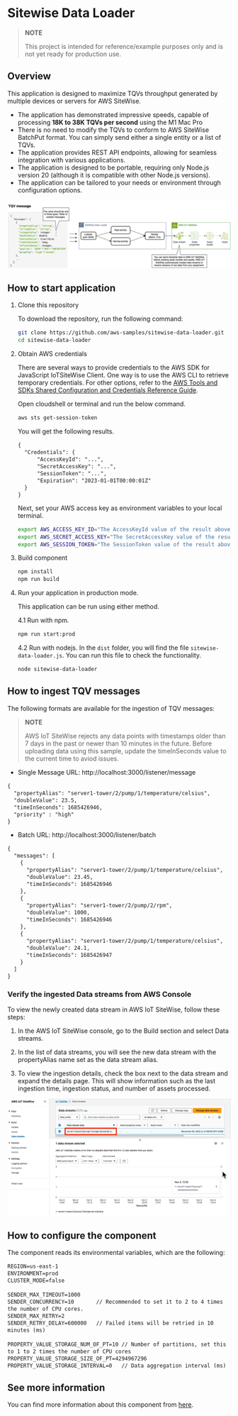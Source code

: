 # Sitewise Data Loader

> **NOTE**
>
> This project is intended for reference/example purposes only and is not yet ready for production use.

## Overview

This application is designed to maximize TQVs throughput generated by multiple devices or servers for AWS SiteWise.

- The application has demonstrated impressive speeds, capable of processing **18K to 38K TQVs per second** using the M1 Mac Pro
- There is no need to modify the TQVs to conform to AWS SiteWise BatchPut format. You can simply send either a single entity or a list of TQVs.
- The application provides REST API endpoints, allowing for seamless integration with various applications.
- The application is designed to be portable, requiring only Node.js version 20 (although it is compatible with other Node.js versions).
- The application can be tailored to your needs or environment through configuration options.

![Architecture](res/architecture-diagram.png)

## How to start application

1. Clone this repository

    To download the repository, run the following command:

    ```bash
    git clone https://github.com/aws-samples/sitewise-data-loader.git
    cd sitewise-data-loader
    ```

2. Obtain AWS credentials

    There are several ways to provide credentials to the AWS SDK for JavaScript IoTSiteWise Client. One way is to use the AWS CLI to retrieve temporary credentials. For other options, refer to the [AWS Tools and SDKs Shared Configuration and Credentials Reference Guide](https://docs.aws.amazon.com/sdkref/latest/guide/overview.html).

    Open cloudshell or terminal and run the below command.

    ```bash
    aws sts get-session-token
    ```

    You will get the following results.

    ```
    {
      "Credentials": {
          "AccessKeyId": "...",
          "SecretAccessKey": "...",
          "SessionToken": "...",
          "Expiration": "2023-01-01T00:00:01Z"
      }
    }
    ```

    Next, set your AWS access key as environment variables to your local terminal.

    ```bash
    export AWS_ACCESS_KEY_ID="The AccessKeyId value of the result above"
    export AWS_SECRET_ACCESS_KEY="The SecretAccessKey value of the result above"
    export AWS_SESSION_TOKEN="The SessionToken value of the result above"
    ```

3. Build component

    ```bash
    npm install
    npm run build
    ```

4. Run your application in production mode.

    This application can be run using either method.

    4.1 Run with npm.

    ```bash
    npm run start:prod
    ```

    4.2 Run with nodejs.
    In the `dist` folder, you will find the file `sitewise-data-loader.js`. You can run this file to check the functionality.

    ```bash
    node sitewise-data-loader
    ```

## How to ingest TQV messages

The following formats are available for the ingestion of TQV messages:

> **NOTE**
>
> AWS IoT SiteWise rejects any data points with timestamps older than 7 days in the past or newer than 10 minutes in the future. Before uploading data using this sample, update the timeInSeconds value to the current time to aviod issues.

-   Single Message
    URL: http://localhost:3000/listener/message

```
{
  "propertyAlias": "server1-tower/2/pump/1/temperature/celsius",
  "doubleValue": 23.5,
  "timeInSeconds": 1685426946,
  "priority" : "high"
}
```

-   Batch
    URL: http://localhost:3000/listener/batch

```
{
  "messages": [
    {
      "propertyAlias": "server1-tower/2/pump/1/temperature/celsius",
      "doubleValue": 23.45,
      "timeInSeconds": 1685426946
    },
    {
      "propertyAlias": "server1-tower/2/pump/2/rpm",
      "doubleValue": 1000,
      "timeInSeconds": 1685426946
    },
    {
      "propertyAlias": "server1-tower/2/pump/1/temperature/celsius",
      "doubleValue": 24.1,
      "timeInSeconds": 1685426947
    }
  ]
}
```

### Verify the ingested Data streams from AWS Console

To view the newly created data stream in AWS IoT SiteWise, follow these steps:

1. In the AWS IoT SiteWise console, go to the Build section and select Data streams. 

2. In the list of data streams, you will see the new data stream with the propertyAlias name set as the data stream alias. 

3. To view the ingestion details, check the box next to the data stream and expand the details page. This will show information such as the last ingestion time, ingestion status, and number of assets processed.

![datastreams](res/iot-sitewise-data-streams.png)

## How to configure the component

The component reads its environmental variables, which are the following:

```
REGION=us-east-1
ENVIRONMENT=prod
CLUSTER_MODE=false

SENDER_MAX_TIMEOUT=1000
SENDER_CONCURRENCY=10       // Recommended to set it to 2 to 4 times the number of CPU cores.
SENDER_MAX_RETRY=2
SENDER_RETRY_DELAY=600000   // Failed items will be retried in 10 minutes (ms)

PROPERTY_VALUE_STORAGE_NUM_OF_PT=10 // Number of partitions, set this to 1 to 2 times the number of CPU cores
PROPERTY_VALUE_STORAGE_SIZE_OF_PT=4294967296
PROPERTY_VALUE_STORAGE_INTERVAL=0   // Data aggregation interval (ms)
```

## See more information

You can find more information about this component from [here](./doc/DESIGN.md).
